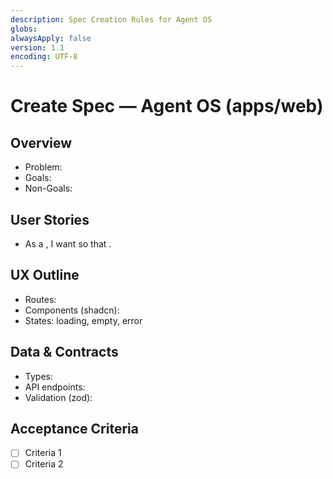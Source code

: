 ```yaml
---
description: Spec Creation Rules for Agent OS
globs:
alwaysApply: false
version: 1.1
encoding: UTF-8
---
```


# Create Spec — Agent OS (apps/web)

## Overview
- Problem:
- Goals:
- Non-Goals:

## User Stories
- As a <role>, I want <capability> so that <benefit>.

## UX Outline
- Routes:
- Components (shadcn):
- States: loading, empty, error

## Data & Contracts
- Types:
- API endpoints:
- Validation (zod):

## Acceptance Criteria
- [ ] Criteria 1
- [ ] Criteria 2

